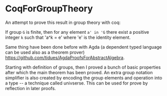 # CoqForGroupTheory
An attempt to prove this result in group theory with coq:

If group `G` is finite, then for any element `a' in 'G` there exist a positive integer `k` such that 'a^k = e' where 'e' is the identity element.

Same thing have been done before with Agda (a dependent typed language can be used also as a theorem prover) https://github.com/tidues/AgdaProofsForAbstractAlgebra.

Starting with definition of groups, then I proved a bunch of basic properties after which the main theorem has been proved. An extra group notation simplifier is also created by encoding the group elements and operation into a type -- a technique called univserse. This can be used for prove by reflection in later proofs.
